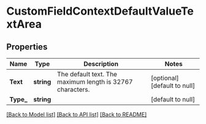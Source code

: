 # CustomFieldContextDefaultValueTextArea

## Properties
Name | Type | Description | Notes
------------ | ------------- | ------------- | -------------
**Text** | **string** | The default text. The maximum length is 32767 characters. | [optional] [default to null]
**Type_** | **string** |  | [default to null]

[[Back to Model list]](../README.md#documentation-for-models) [[Back to API list]](../README.md#documentation-for-api-endpoints) [[Back to README]](../README.md)

